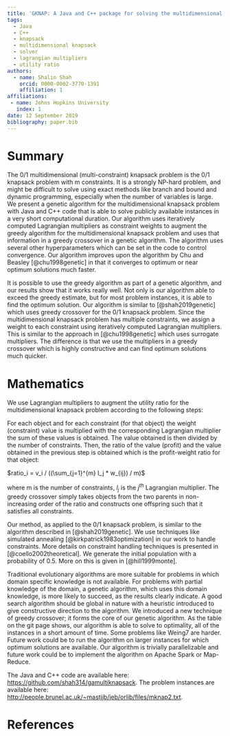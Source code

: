 ```yaml
---
title: 'GKNAP: A Java and C++ package for solving the multidimensional knapsack problem'
tags:
  - Java
  - C++
  - knapsack
  - multidimensional knapsack
  - solver
  - lagrangian multipliers
  - utility ratio
authors:
  - name: Shalin Shah
    orcid: 0000-0002-3770-1391
    affiliation: 1
affiliations:
 - name: Johns Hopkins University
   index: 1
date: 12 September 2019
bibliography: paper.bib
---
```


# Summary
The 0/1 multidimensional (multi-constraint) knapsack problem is the 0/1 knapsack problem with m constraints. It is a strongly NP-hard problem, and might be difficult to solve using exact methods like branch and bound and dynamic programming, especially when the number of variables is large. We present a genetic algorithm for the multidimensional knapsack problem with Java and C++ code that is able to solve publicly available instances in a very short computational duration. Our algorithm uses iteratively computed Lagrangian multipliers as constraint weights to augment the greedy algorithm for the multidimensional knapsack problem and uses that information in a greedy crossover in a genetic algorithm. The algorithm uses several other hyperparameters which can be set in the code to control convergence. Our algorithm improves upon the algorithm by Chu and Beasley [@chu1998genetic] in that it converges to optimum or near optimum solutions much faster.

It is possible to use the greedy algorithm as part of a genetic algorithm, and our results show that it works really well. Not only is our algorithm able to exceed the greedy estimate, but for most problem instances, it is able to find the optimum solution. Our algorithm is similar to [@shah2019genetic] which uses greedy crossover for the 0/1 knapsack problem. Since the multidimensional knapsack problem has multiple constraints, we assign a weight to each constraint using iteratively computed Lagrangian multipliers. This is similar to the approach in [@chu1998genetic] which uses surrogate multipliers. The difference is that we use the multipliers in a greedy crossover which is highly constructive and can find optimum solutions much quicker.

# Mathematics
We use Lagrangian multipliers to augment the utility ratio for the multidimensional knapsack problem according to the following steps:

For each object and for each constraint (for that object) the weight (constraint) value is multiplied with the corresponding Lagrangian multiplier the sum of these values is obtained. The value obtained is then divided by the number of constraints. Then, the ratio of the value (profit) and the value obtained in the previous step is obtained which is the profit-weight ratio for that object:

$ratio_i = v_i / ((\sum_{j=1}^{m} l_j * w_{ij}) / m)$

where m is the number of constraints, $l_j$ is the $j^{th}$ Lagrangian multiplier. The greedy crossover simply takes objects from the two parents in non-increasing order of the ratio and constructs one offspring such that it satisfies all constraints.

Our method, as applied to the 0/1 knapsack problem, is similar to the algorithm described in [@shah2019genetic]. We use techniques like simulated annealing [@kirkpatrick1983optimization] in our work to handle constraints. More details on constraint handling techniques is presented in [@coello2002theoretical]. We generate the initial population with a probability of 0.5. More on this is given in [@hill1999monte].

Traditional evolutionary algorithms are more suitable for problems in which domain specific knowledge is not available. For problems with partial knowledge of the domain, a genetic algorithm, which uses this domain knowledge, is more likely to succeed, as the results clearly indicate. A good search algorithm should be global in nature with a heuristic introduced to give constructive direction to the algorithm. We introduced a new technique of greedy crossover; it forms the core of our genetic algorithm. As the table on the git page shows, our algorithm is able to solve to optimality, all of the instances in a short amount of time. Some problems like Weing7 are harder. Future work could be to run the algorithm on larger instances for which optimum solutions are available. Our algorithm is trivially parallelizable and future work could be to implement the algorithm on Apache Spark or Map-Reduce.

The Java and C++ code are available here: <https://github.com/shah314/gamultiknapsack>. The problem instances are available here: <http://people.brunel.ac.uk/~mastjjb/jeb/orlib/files/mknap2.txt>.

# References
